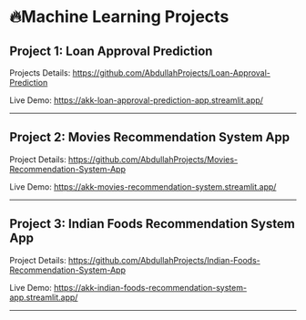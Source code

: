 # 🔥Machine Learning Projects

## Project 1: Loan Approval Prediction

Projects Details: https://github.com/AbdullahProjects/Loan-Approval-Prediction

Live Demo: https://akk-loan-approval-prediction-app.streamlit.app/

----------

## Project 2: Movies Recommendation System App

Project Details: https://github.com/AbdullahProjects/Movies-Recommendation-System-App

Live Demo: https://akk-movies-recommendation-system.streamlit.app/

----------

## Project 3: Indian Foods Recommendation System App

Project Details: https://github.com/AbdullahProjects/Indian-Foods-Recommendation-System-App

Live Demo: https://akk-indian-foods-recommendation-system-app.streamlit.app/

----------
